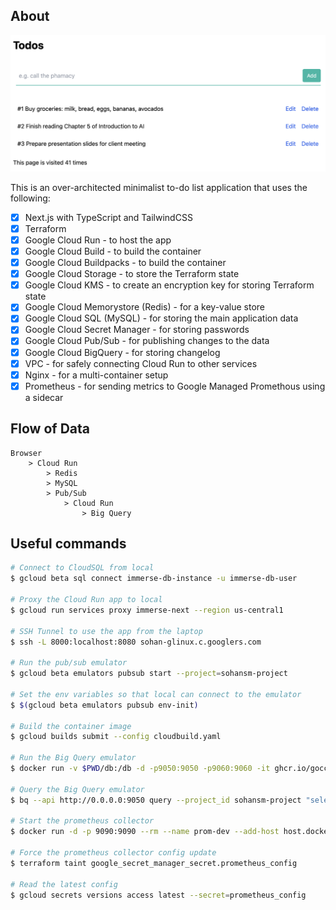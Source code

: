 ## About

![Screenshot](./docs/screenshot.png)

This is an over-architected minimalist to-do list application that uses the following:

- [x] Next.js with TypeScript and TailwindCSS
- [x] Terraform
- [x] Google Cloud Run - to host the app
- [x] Google Cloud Build - to build the container
- [x] Google Cloud Buildpacks - to build the container
- [x] Google Cloud Storage - to store the Terraform state
- [x] Google Cloud KMS - to create an encryption key for storing Terraform state
- [x] Google Cloud Memorystore (Redis) - for a key-value store
- [x] Google Cloud SQL (MySQL) - for storing the main application data
- [x] Google Cloud Secret Manager  - for storing passwords
- [x] Google Cloud Pub/Sub - for publishing changes to the data
- [x] Google Cloud BigQuery - for storing changelog
- [x] VPC - for safely connecting Cloud Run to other services
- [x] Nginx - for a multi-container setup
- [x] Prometheus - for sending metrics to Google Managed Promethous using a sidecar

## Flow of Data

```
Browser
    > Cloud Run
        > Redis
        > MySQL
        > Pub/Sub
            > Cloud Run
                > Big Query

```


## Useful commands

```bash
# Connect to CloudSQL from local
$ gcloud beta sql connect immerse-db-instance -u immerse-db-user

# Proxy the Cloud Run app to local
$ gcloud run services proxy immerse-next --region us-central1

# SSH Tunnel to use the app from the laptop
$ ssh -L 8000:localhost:8080 sohan-glinux.c.googlers.com

# Run the pub/sub emulator
$ gcloud beta emulators pubsub start --project=sohansm-project

# Set the env variables so that local can connect to the emulator
$ $(gcloud beta emulators pubsub env-init)

# Build the container image
$ gcloud builds submit --config cloudbuild.yaml

# Run the Big Query emulator
$ docker run -v $PWD/db:/db -d -p9050:9050 -p9060:9060 -it ghcr.io/goccy/bigquery-emulator:latest --project=sohansm-project --data-from-yaml=/db/bq.yaml

# Query the Big Query emulator
$ bq --api http://0.0.0.0:9050 query --project_id sohansm-project "select * from todos.messages where id = 1"

# Start the prometheus collector
$ docker run -d -p 9090:9090 --rm --name prom-dev --add-host host.docker.internal:host-gateway prom-dev

# Force the prometheus collector config update
$ terraform taint google_secret_manager_secret.prometheus_config

# Read the latest config
$ gcloud secrets versions access latest --secret=prometheus_config
```
